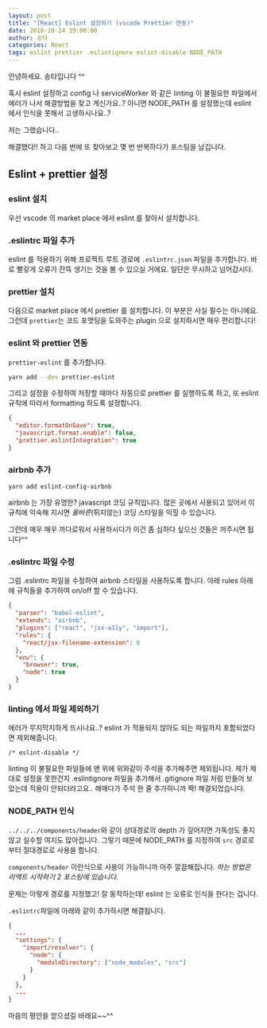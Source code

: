 ```yaml
---
layout: post
title: "[React] Eslint 설정하기 (vscode Prettier 연동)"
date: 2018-10-24 19:00:00
author: 송타
categories: React
tags: eslint prettier .eslintignore eslint-disable NODE_PATH
---
```


안녕하세요. 송타입니다 ^^

혹시 eslint 설정하고 config 나 serviceWorker 와 같은 linting 이 불필요한 파일에서 에러가 나서 해결방법을 찾고 계신가요..?
아니면 NODE_PATH 를 설정했는데 eslint 에서 인식을 못해서 고생하시나요..?

저는 그랬습니다..

해결했다!! 하고 다음 번에 또 찾아보고 몇 번 반복하다가 포스팅을 남깁니다.

## Eslint + prettier 설정

### eslint 설치

우선 vscode 의 market place 에서 eslint 를 찾아서 설치합니다.

### .eslintrc 파일 추가

eslint 를 적용하기 위해 프로젝트 루트 경로에 `.eslintrc.json` 파일을 추가합니다.
바로 빨갛게 오류가 잔뜩 생기는 것을 볼 수 있으실 거에요. 일단은 무시하고 넘어갑시다.

### prettier 설치

다음으로 market place 에서 prettier 를 설치합니다.
이 부분은 사실 필수는 아니에요. 그런데 `prettier`는 코드 포맷팅을 도와주는 plugin 으로 설치하시면 매우 편리합니다!

### eslint 와 prettier 연동

`prettier-eslint` 를 추가합니다.

```bash
yarn add --dev prettier-eslint
```

그리고 설정을 수정하여 저장할 때마다 자동으로 prettier 를 실행하도록 하고, 또 eslint 규칙에 따라서 formatting 하도록 설정합니다.

```json
{
  "editor.formatOnSave": true,
  "javascript.format.enable": false,
  "prettier.eslintIntegration": true
}
```

### airbnb 추가

```
yarn add eslint-config-airbnb
```

airbnb 는 가장 유명한? javascript 코딩 규칙입니다. 많은 곳에서 사용되고 있어서 이 규칙에 익숙해 지시면 _올바른_(튀지않는) 코딩 스타일을 익힐 수 있습니다.

그런데 매우 매우 까다로워서 사용하시다가 이건 좀 심하다 싶으신 것들은 꺼주시면 됩니다^^

### .eslintrc 파일 수정

그럼 .eslintrc 파일을 수정하여 airbnb 스타일을 사용하도록 합니다.
아래 rules 아래에 규칙들을 추가하여 on/off 할 수 있습니다.

```json
{
  "parser": "babel-eslint",
  "extends": "airbnb",
  "plugins": ["react", "jsx-a11y", "import"],
  "rules": {
    "react/jsx-filename-extension": 0
  },
  "env": {
    "browser": true,
    "node": true
  }
}
```

### linting 에서 파일 제외하기

에러가 무지막지하게 뜨시나요..?
eslint 가 적용되지 않아도 되는 파일까지 포함되었다면 제외해줍니다.

```
/* eslint-disable */
```

linting 이 불필요한 파일들에 맨 위에 위와같이 주석을 추가해주면 제외됩니다.
제가 제대로 설정을 못한건지 .eslintignore 파일을 추가해서 .gitignore 파일 처럼 만들어 보았는데 적용이 안되더라고요..
해매다가 주석 한 줄 추가하니까 똭! 해결되었습니다.

### NODE_PATH 인식

`../../../components/header`와 같이 상대경로의 depth 가 깊어지면 가독성도 좋지 않고 실수할 여지도 많아집니다. 그렇기 때문에 NODE_PATH 를 지정하여 `src` 경로로부터 절대경로로 사용을 합니다.

`components/header` 이런식으로 사용이 가능하니까 아주 깔끔해집니다.
_하는 방법은 리액트 시작하기 2 포스팅에 있습니다._

문제는 이렇게 경로를 지정했고! 잘 동작하는데! eslint 는 오류로 인식을 한다는 겁니다.

`.eslintrc`파일에 아래와 같이 추가하시면 해결됩니다.

```json
{
  ...
  "settings": {
    "import/resolver": {
      "node": {
        "moduleDirectory": ["node_modules", "src"]
      }
    }
  },
  ...
}
```

마음의 평안을 얻으셨길 바래요~~^^
